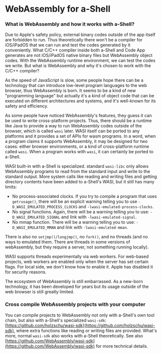 # WebAssembly for a-Shell

### What is WebAssembly and how it works with a-Shell?

Due to Apple's safety policy, external binary codes outside of the app itself are forbidden to run. Thus theoretically there won't be a compiler for iOS/iPadOS that we can run and test the codes generated by it conveniently. What C/C++ compiler inside both a-Shell and Code App generates are not iOS/iPadOS native binary files but WebAssembly object codes. With the WebAssembly runtime environment, we can test the codes we write. But what is WebAssembly and why it's chosen to work with the C/C++ compiler?

As the speed of JavaScript is slow, some people hope there can be a technology that can introduce low-level program languages to the web browser, thus WebAssembly is born. It seems to be a kind of new "programming language" but actually it's a kind of object code that can be executed on different architectures and systems, and it's well-known for its safety and efficiency.

As some people have noticed WebAssembly's features, they guess it can be used to write cross-platform projects. Thus, there should be a runtime like Java to provide a way to run WebAssembly codes outside of the browser, which is called `wasi` later. WASI itself can be ported to any platforms and it provides a set of APIs for wasm programs. In a word, when a program claims it supports WebAssembly, it may be designed for two cases: either browser environments, or a kind of cross-platform runtime called `wasi`. When a program works with `wasi`, it can certainly be ported to a-Shell.

WASI built-in with a-Shell is specialized. standard `wasi-libc` only allows WebAssembly programs to read from the standard input and write to the standard output. More system calls like reading and writing files and getting directory contents have been added to a-Shell's WASI, but it still has many limits:

* No process-associated clocks. If you try to compile a program that uses `getrusage()`, there will be an explicit warning telling you to use `-D_WASI_EMULATED_PROCESS_CLOCKS` and `-lwasi-emulated-process-clocks`.
* No signal functions. Again, there will be a warning telling you to use: `-D_WASI_EMULATED_SIGNAL` and link with `-lwasi-emulated-signal`.
* No mmap function. There will be a warning telling you to use: `-D_WASI_EMULATED_MMAN` and link with `-lwasi-emulated-mman`.

There is also no `setjmp()/longjmp()`, no `fork()`, and no threads (and no ways to emulated them. There are threads in some versions of webAssembly, but they require a server, not something running locally).

WASI supports threads experimentally via web workers. For web-based projects, web workers are enabled only when the server has set certain flags. For local side, we don't know how to enable it. Apple has disabled it for security reasons.

The ecosystem of WebAssembly is still embarrassed. As a new-born technology, it has been developed for years but its usage outside of the web browser is still greatly limited.

### Cross compile WebAssembly projects with your computer

You can compile projects to WebAssembly not only with a-Shell's own tool chain, but also with a-Shell's specialized `wasi-sdk`: [https://github.com/holzschu/wasi-sdk](https://github.com/holzschu/wasi-sdk), where extra functions like reading or writing files are provided. What's more, normal `wasi-sdk` also works with a-Shell theoretically. See also [https://github.com/WebAssembly/wasi-sdk](https://github.com/WebAssembly/wasi-sdk) for more technical details.&#x20;
